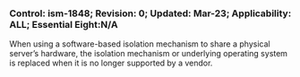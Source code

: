 ### Control: ism-1848; Revision: 0; Updated: Mar-23; Applicability: ALL; Essential Eight:N/A
<p>When using a software-based isolation mechanism to share a physical server’s hardware, the isolation mechanism or underlying operating system is replaced when it is no longer supported by a vendor.</p>